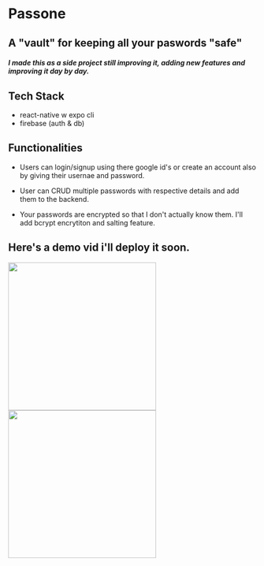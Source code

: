 # Passone 
## A "vault" for keeping all your paswords "safe" 

#### _I made this as a side project still improving it, adding new features and improving it day by day._


## Tech Stack
* react-native w expo cli
* firebase (auth & db)


## Functionalities
* Users can login/signup using there google id's or create an account also by giving their usernae and password.

* User can CRUD multiple passwords with respective details and add them to the backend.

* Your passwords are encrypted so that I don't actually know them. I'll add bcrypt encrytiton and salting feature.


## Here's a demo vid i'll deploy it soon.

<img src='Demo1.gif' width='300'>
<img src='demo2.giv' width='300'>



 


